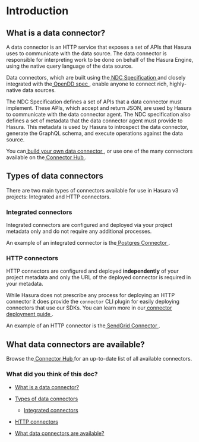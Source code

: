 # Introduction

## What is a data connector?​

A data connector is an HTTP service that exposes a set of APIs that Hasura uses to communicate with the data source. The
data connector is responsible for interpreting work to be done on behalf of the Hasura Engine, using the native query
language of the data source.

Data connectors, which are built using the[ NDC Specification ](http://hasura.github.io/ndc-spec/)and closely integrated
with the[ OpenDD spec ](https://github.com/hasura/open-data-domain-specification), enable anyone to connect rich,
highly-native data sources.

The NDC Specification defines a set of APIs that a data connector must implement. These APIs, which accept and return
JSON, are used by Hasura to communicate with the data connector agent. The NDC specification also defines a set of
metadata that the data connector agent must provide to Hasura. This metadata is used by Hasura to introspect the data
connector, generate the GraphQL schema, and execute operations against the data source.

You can[ build your own data connector ](https://hasura.io/docs/3.0/connectors/build-your-own-connector/), or use one of the many connectors
available on the[ Connector Hub ](https://hasura.io/connectors).

## Types of data connectors​

There are two main types of connectors available for use in Hasura v3 projects: Integrated and HTTP connectors.

### Integrated connectors​

Integrated connectors are configured and deployed via your project metadata only and do not require any additional
processes.

An example of an integrated connector is the[ Postgres Connector ](https://hasura.io/connectors/postgres).

### HTTP connectors​

HTTP connectors are configured and deployed **independently** of your project metadata and only the URL of the deployed
connector is required in your metadata.

While Hasura does not prescribe any process for deploying an HTTP connector it does provide the `connector` CLI plugin
for easily deploying connectors that use our SDKs. You can learn more in our[ connector deployment guide ](https://hasura.io/docs/3.0/connectors/deployment/#http-connectors).

An example of an HTTP connector is the[ SendGrid Connector ](https://hasura.io/connectors/sendgrid).

## What data connectors are available?​

Browse the[ Connector Hub ](https://hasura.io/connectors)for an up-to-date list of all available connectors.

### What did you think of this doc?

- [ What is a data connector? ](https://hasura.io/docs/3.0/connectors/introduction/#what-is-a-data-connector)
- [ Types of data connectors ](https://hasura.io/docs/3.0/connectors/introduction/#types-of-data-connectors)
    - [ Integrated connectors ](https://hasura.io/docs/3.0/connectors/introduction/#integrated-connectors)

- [ HTTP connectors ](https://hasura.io/docs/3.0/connectors/introduction/#http-connectors)
- [ What data connectors are available? ](https://hasura.io/docs/3.0/connectors/introduction/#what-data-connectors-are-available)
